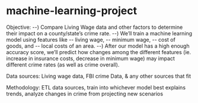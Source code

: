 # machine-learning-project

Objective: 
  --) Compare Living Wage data and other factors to determine their impact on a county/state’s crime rate. 
  --) We’ll train a machine learning model using features like 
    -- living wage, 
    -- minimum wage, 
    -- cost of goods, and 
    -- local costs of an area. 
  --) After our model has a high enough accuracy score, we’ll predict how changes among the different features (ie. increase in insurance costs, decrease in minimum wage) may impact different crime rates (as well as crime overall).

Data sources: Living wage data, FBI crime Data, & any other sources that fit

Methodology: ETL data sources, train into whichever model best explains trends, analyze changes in crime from projecting new scenarios
